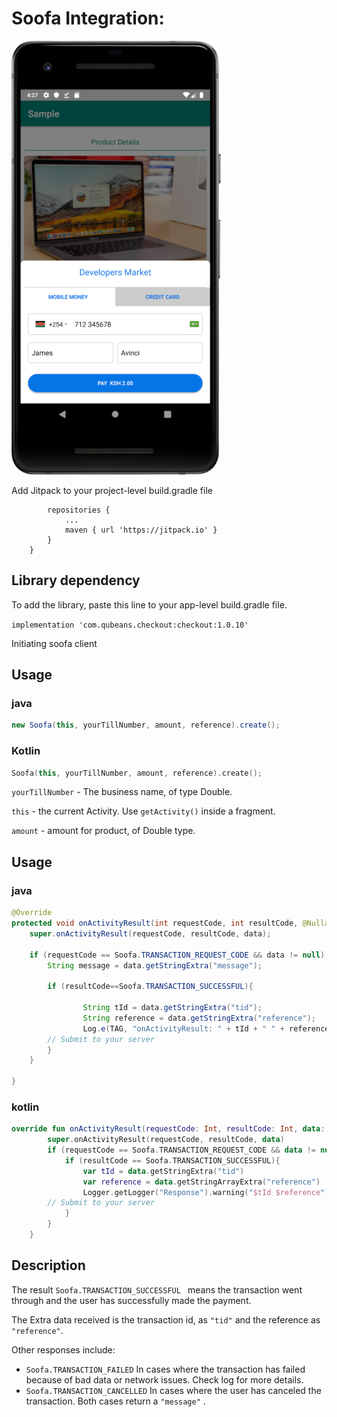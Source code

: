 # Soofa Integration:

![](https://github.com/soofapay/checkout-android/raw/master/sample-screenshot.jpg)

Add Jitpack to your project-level build.gradle file

```allprojects {
		repositories {
			...
			maven { url 'https://jitpack.io' }
		}
	}
  ```

## Library dependency

To add the library, paste this line to your app-level build.gradle file.

```implementation 'com.qubeans.checkout:checkout:1.0.10'```


Initiating soofa client

## Usage

### java

```java
new Soofa(this, yourTillNumber, amount, reference).create();
```

### Kotlin

```kotlin
Soofa(this, yourTillNumber, amount, reference).create();
```

`yourTillNumber` - The business name, of type Double.

`this` - the current Activity. Use `getActivity()` inside a fragment. 

`amount` - amount for product, of Double type.


  ## Usage
  ### java
  ```java
@Override
  protected void onActivityResult(int requestCode, int resultCode, @Nullable Intent data) {
      super.onActivityResult(requestCode, resultCode, data);

      if (requestCode == Soofa.TRANSACTION_REQUEST_CODE && data != null) {
          String message = data.getStringExtra("message");

          if (resultCode==Soofa.TRANSACTION_SUCCESSFUL){
            
                  String tId = data.getStringExtra("tid");
                  String reference = data.getStringExtra("reference");
                  Log.e(TAG, "onActivityResult: " + tId + " " + reference );
		  // Submit to your server
          }
      }

  }
```
### kotlin
```kotlin
override fun onActivityResult(requestCode: Int, resultCode: Int, data: Intent?) {
        super.onActivityResult(requestCode, resultCode, data)
        if (requestCode == Soofa.TRANSACTION_REQUEST_CODE && data != null){
            if (resultCode == Soofa.TRANSACTION_SUCCESSFUL){
                var tId = data.getStringExtra("tid")
                var reference = data.getStringArrayExtra("reference")
                Logger.getLogger("Response").warning("$tId $reference")
		// Submit to your server
            }
        }
    }
  ```

## Description

The result ```Soofa.TRANSACTION_SUCCESSFUL ```  means the transaction went through and the user has successfully made the payment. 

The Extra data received is the transaction id, as ```"tid"``` and the reference as ```"reference"```.  

Other responses include:
*  ``` Soofa.TRANSACTION_FAILED ```  In cases where the transaction has failed because of bad data or network issues. Check log for more details.
*  ``` Soofa.TRANSACTION_CANCELLED ```  In cases where the user has canceled the transaction.
Both cases return a ``` "message" ``` .
